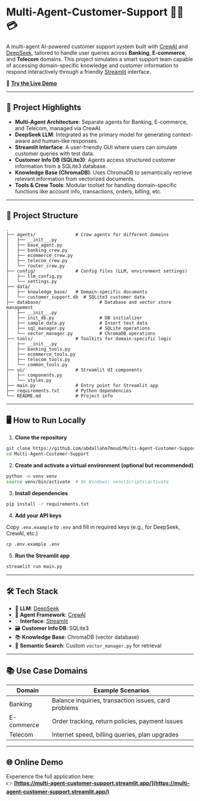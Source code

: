 # Multi-Agent-Customer-Support 🤖📞💳

A multi-agent AI-powered customer support system built with [CrewAI](https://docs.crewai.com/) and [DeepSeek](https://huggingface.co/deepseek-ai), tailored to handle user queries across **Banking**, **E-commerce**, and **Telecom** domains. This project simulates a smart support team capable of accessing domain-specific knowledge and customer information to respond interactively through a friendly [Streamlit](https://streamlit.io) interface.

🚀 **[Try the Live Demo](https://multi-agent-customer-support.streamlit.app/)**

---

## 🧠 Project Highlights

- **Multi-Agent Architecture**: Separate agents for Banking, E-commerce, and Telecom, managed via CrewAI.
- **DeepSeek LLM**: Integrated as the primary model for generating context-aware and human-like responses.
- **Streamlit Interface**: A user-friendly GUI where users can simulate customer queries with test data.
- **Customer Info DB (SQLite3)**: Agents access structured customer information from a SQLite3 database.
- **Knowledge Base (ChromaDB)**: Uses ChromaDB to semantically retrieve relevant information from vectorized documents.
- **Tools & Crew Tools**: Modular toolset for handling domain-specific functions like account info, transactions, orders, billing, etc.

---

## 📁 Project Structure

```
.
├── agents/               # Crew agents for different domains
│   ├── __init__.py  
│   ├── base_agent.py  
│   ├── banking_crew.py  
│   ├── ecommerce_crew.py  
│   ├── telecom_crew.py  
│   └── router_crew.py  
├── config/               # Config files (LLM, environment settings)
│   ├── llm_config.py
│   └── settings.py
├── data/
│   ├── knowledge_base/   # Domain-specific documents
│   └── customer_support.db  # SQLite3 customer data
├── database/                      # Database and vector store management  
│   ├── __init__.py  
│   ├── init_db.py                 # DB initializer  
│   ├── sample_data.py             # Insert test data  
│   ├── sql_manager.py             # SQLite operations  
│   └── vector_manager.py          # ChromaDB operations 
├── tools/                # Toolkits for domain-specific logic
│   ├── __init__.py  
│   ├── banking_tools.py  
│   ├── ecommerce_tools.py  
│   ├── telecom_tools.py  
│   └── common_tools.py 
├── ui/                   # Streamlit UI components
│   ├── components.py
│   └── styles.py
├── main.py               # Entry point for Streamlit app
├── requirements.txt      # Python dependencies
└── README.md             # Project info
```

---

## 🖥️ How to Run Locally

1. **Clone the repository**

```bash
git clone https://github.com/abdallahm7moud/Multi-Agent-Customer-Support.git
cd Multi-Agent-Customer-Support
```

2. **Create and activate a virtual environment (optional but recommended)**

```bash
python -m venv venv
source venv/bin/activate  # On Windows: venv\Scripts\activate
```

3. **Install dependencies**

```bash
pip install -r requirements.txt
```

4. **Add your API keys**

Copy `.env.example` to `.env` and fill in required keys (e.g., for DeepSeek, CrewAI, etc.)

```bash
cp .env.example .env
```

5. **Run the Streamlit app**

```bash
streamlit run main.py
```

---

## 🛠️ Tech Stack

- 🧠 **LLM**: [DeepSeek](https://huggingface.co/deepseek-ai)
- 👥 **Agent Framework**: [CrewAI](https://docs.crewai.com/)
- 💡 **Interface**: [Streamlit](https://streamlit.io)
- 🗃️ **Customer Info DB**: SQLite3
- 📚 **Knowledge Base**: ChromaDB (vector database)
- 🧰 **Semantic Search**: Custom `vector_manager.py` for retrieval

---

## 📚 Use Case Domains

| Domain      | Example Scenarios                                      |
|-------------|--------------------------------------------------------|
| Banking     | Balance inquiries, transaction issues, card problems   |
| E-commerce  | Order tracking, return policies, payment issues        |
| Telecom     | Internet speed, billing queries, plan upgrades         |

---

## 🌐 Online Demo

Experience the full application here:  
👉 **[https://multi-agent-customer-support.streamlit.app/](https://multi-agent-customer-support.streamlit.app/)**
